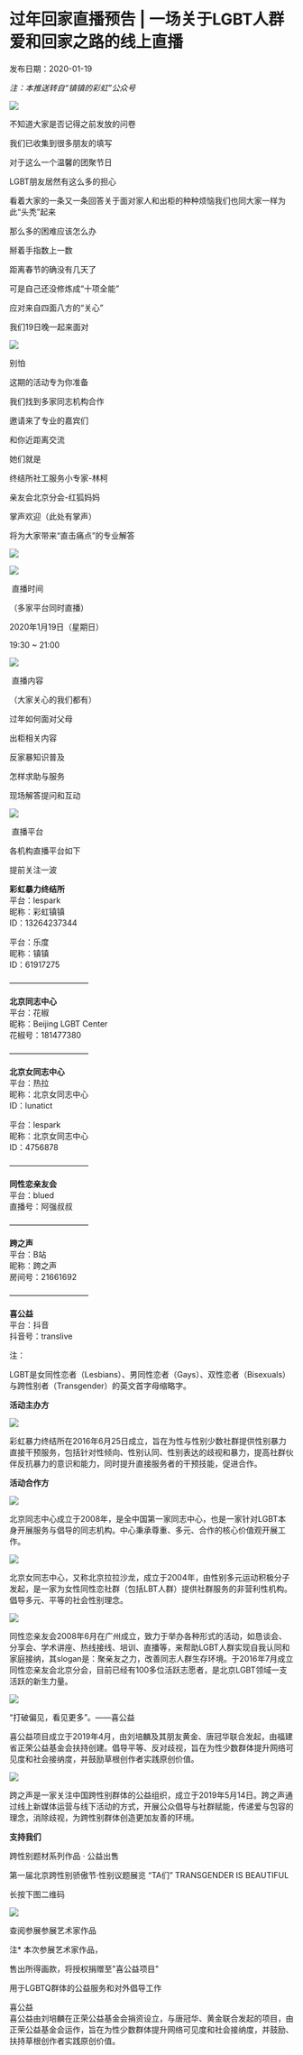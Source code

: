 # 过年回家直播预告 | 一场关于LGBT人群爱和回家之路的线上直播

发布日期：2020-01-19

_注：本推送转自“镇镇的彩虹”公众号_

![](upload/2020/20200119233628_2187.jpg)

不知道大家是否记得之前发放的问卷

我们已收集到很多朋友的填写

对于这么一个温馨的团聚节日

LGBT朋友居然有这么多的担心

看着大家的一条又一条回答关于面对家人和出柜的种种烦恼我们也同大家一样为此“头秃”起来

那么多的困难应该怎么办

掰着手指数上一数

距离春节的确没有几天了

可是自己还没修炼成“十项全能”

应对来自四面八方的“关心”

我们19日晚一起来面对

![](upload/2020/20200119233703_5063.jpg)

别怕

这期的活动专为你准备

我们找到多家同志机构合作

邀请来了专业的嘉宾们

和你近距离交流

她们就是

终结所社工服务小专家-林柯

亲友会北京分会-红狐妈妈

掌声欢迎（此处有掌声）

将为大家带来“直击痛点”的专业解答

![](upload/2020/20200119233817_1891.jpg)

![](upload/2020/20200119233847_5185.jpg)

 直播时间

（多家平台同时直播）

2020年1月19日（星期日）

19:30 ~ 21:00

![](upload/2020/20200119233923_2560.jpg)

 直播内容

（大家关心的我们都有）

过年如何面对父母

出柜相关内容

反家暴知识普及

怎样求助与服务

现场解答提问和互动

![](upload/2020/20200119233952_2397.jpg)

 直播平台

各机构直播平台如下

提前关注一波

**彩虹暴力终结所**  
平台：lespark  
昵称：彩虹镇镇  
ID：13264237344  

平台：乐度  
昵称：镇镇  
ID：61917275  

——————————  

**北京同志中心**  
平台：花椒  
昵称：Beijing LGBT Center  
花椒号：181477380  

——————————  

**北京女同志中心**  
平台：热拉  
昵称：北京女同志中心  
ID：lunatict  

平台：lespark  
昵称：北京女同志中心  
ID：4756878  

——————————  

**同性恋亲友会**  
平台：blued  
直播号：阿强叔叔  

——————————  

**跨之声**  
平台：B站  
昵称：跨之声  
房间号：21661692  

——————————  

**喜公益**  
平台：抖音  
抖音号：translive  

注：

LGBT是女同性恋者（Lesbians）、男同性恋者（Gays）、双性恋者（Bisexuals）与跨性别者（Transgender）的英文首字母缩略字。

**活动主办方**

![](upload/2020/20200119233703_5063.jpg)

彩虹暴力终结所在2016年6月25日成立，旨在为性与性别少数社群提供性别暴力直接干预服务，包括针对性倾向、性别认同、性别表达的歧视和暴力，提高社群伙伴反抗暴力的意识和能力，同时提升直接服务者的干预技能，促进合作。

**活动合作方**  

![](upload/2020/20200119234127_2663.png)

北京同志中心成立于2008年，是全中国第一家同志中心，也是一家针对LGBT本身开展服务与倡导的同志机构。中心秉承尊重、多元、合作的核心价值观开展工作。

![](upload/2020/20200119234204_8557.jpg)

北京女同志中心，又称北京拉拉沙龙，成立于2004年，由性别多元运动积极分子发起，是一家为女性同性恋社群（包括LBT人群）提供社群服务的非营利性机构。倡导多元、平等的社会性别理念。

![](upload/2020/20200119234234_1422.png)

同性恋亲友会2008年6月在广州成立，致力于举办各种形式的活动，如恳谈会、分享会、学术讲座、热线接线、培训、直播等，来帮助LGBT人群实现自我认同和家庭接纳，其slogan是：聚亲友之力，改善同志人群生存环境。于2016年7月成立同性恋亲友会北京分会，目前已经有100多位活跃志愿者，是北京LGBT领域一支活跃的新生力量。

![](upload/2020/20200119234251_1994.jpg)

“打破偏见，看见更多”。——喜公益

喜公益项目成立于2019年4月，由刘培麟及其朋友黄金、唐冠华联合发起，由福建省正荣公益基金会扶持创建。倡导平等、反对歧视，旨在为性少数群体提升网络可见度和社会接纳度，并鼓励草根创作者实践原创价值。

![](upload/2020/20200119234323_7343.jpg)

跨之声是一家关注中国跨性别群体的公益组织，成立于2019年5月14日。跨之声通过线上新媒体运营与线下活动的方式，开展公众倡导与社群赋能，传递爱与包容的理念，消除歧视，为跨性别群体创造更加友善的环境。

**支持我们**  

跨性别题材系列作品 · 公益出售

第一届北京跨性别骄傲节·性别议题展览 “TA们” TRANSGENDER IS BEAUTIFUL

长按下图二维码

![](upload/2020/20200119234419_4962.png)

查阅参展参展艺术家作品

注* 本次参展艺术家作品，

售出所得画款，将授权捐赠至"喜公益项目"

用于LGBTQ群体的公益服务和对外倡导工作

喜公益  
喜公益由刘培麟在正荣公益基金会捐资设立，与唐冠华、黄金联合发起的项目，由正荣公益基金会运作，旨在为性少数群体提升网络可见度和社会接纳度，并鼓励、扶持草根创作者实践原创价值。